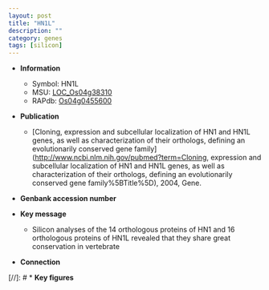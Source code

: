 ```yaml
---
layout: post
title: "HN1L"
description: ""
category: genes
tags: [silicon]
---
```


* **Information**  
    + Symbol: HN1L  
    + MSU: [LOC_Os04g38310](http://rice.uga.edu/cgi-bin/ORF_infopage.cgi?orf=LOC_Os04g38310)  
    + RAPdb: [Os04g0455600](http://rapdb.dna.affrc.go.jp/viewer/gbrowse_details/irgsp1?name=Os04g0455600)  

* **Publication**  
    + [Cloning, expression and subcellular localization of HN1 and HN1L genes, as well as characterization of their orthologs, defining an evolutionarily conserved gene family](http://www.ncbi.nlm.nih.gov/pubmed?term=Cloning, expression and subcellular localization of HN1 and HN1L genes, as well as characterization of their orthologs, defining an evolutionarily conserved gene family%5BTitle%5D), 2004, Gene.

* **Genbank accession number**  

* **Key message**  
    + Silicon analyses of the 14 orthologous proteins of HN1 and 16 orthologous proteins of HN1L revealed that they share great conservation in vertebrate

* **Connection**  

[//]: # * **Key figures**  


